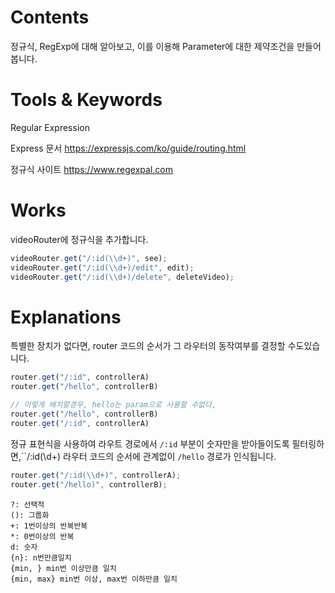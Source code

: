 # Contents

정규식, RegExp에 대해 알아보고, 
이를 이용해 Parameter에 대한 제약조건을 만들어봅니다.

# Tools &  Keywords

Regular Expression

Express 문서
https://expressjs.com/ko/guide/routing.html

정규식 사이트
https://www.regexpal.com

# Works

videoRouter에 정규식을 추가합니다.

```js
videoRouter.get("/:id(\\d+)", see);
videoRouter.get("/:id(\\d+)/edit", edit);
videoRouter.get("/:id(\\d+)/delete", deleteVideo);
```

# Explanations

특별한 장치가 없다면, router 코드의 순서가
그 라우터의 동작여부를 결정할 수도있습니다.
```js
router.get("/:id", controllerA)
router.get("/hello", controllerB)

// 이렇게 배치할경우, hello는 param으로 사용할 수없다,
router.get("/hello", controllerB)
router.get("/:id", controllerA)

```


정규 표현식을 사용하여 라우트 경로에서 `/:id` 부분이 숫자만을 받아들이도록 필터링하면,``/:id(\\d+)
라우터 코드의 순서에 관계없이 `/hello` 경로가 인식됩니다.

```js
router.get("/:id(\\d+)", controllerA);
router.get("/hello)", controllerB);
```

```
?: 선택적
(): 그룹화
+: 1번이상의 반복반복
*: 0번이상의 반복
d: 숫자
{n}: n번만큼일치
{min, } min번 이상만큼 일치
{min, max} min번 이상, max번 이하만큼 일치
```

